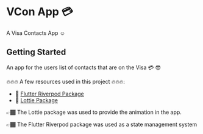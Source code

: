 # VCon App 💳

A Visa Contacts App ☺️

## Getting Started

An app for the users list of contacts that are on the Visa 💳 😎

🔥🔥🔥 A few resources used in this project 🔥🔥🔥:

- 🔗 [Flutter Riverpod Package](https://pub.dev/packages/flutter_riverpod)
- 🔗 [Lottie Package](https://pub.dev/packages/lottie)

👉🏾 The Lottie package was used to provide the animation in the app.

👉🏾 The Flutter Riverpod package was used as a state management system
